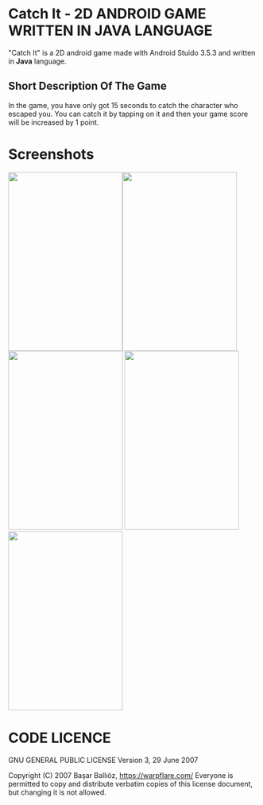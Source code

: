 # Catch It - 2D ANDROID GAME WRITTEN IN JAVA LANGUAGE
"Catch It" is a 2D android game made with Android Stuido 3.5.3 and written in **Java** language.

## Short Description Of The Game
In the game, you have only got 15 seconds to catch the character who escaped you. You can catch it by tapping on it and then your game score will be increased by 1 point.



# Screenshots
<img src="https://user-images.githubusercontent.com/46977271/74268601-2fd17a00-4d19-11ea-898a-91801da42b88.png" width="230" height="360"><img src="https://user-images.githubusercontent.com/46977271/74268621-3829b500-4d19-11ea-9b48-d90441be14fe.png" width="230" height="360">
<img src="https://user-images.githubusercontent.com/46977271/74268639-411a8680-4d19-11ea-93e0-f625a0e86505.png" width="230" height="360">
<img src="https://user-images.githubusercontent.com/46977271/74268658-4972c180-4d19-11ea-89d6-71e9a86e3c70.png" width="230" height="360">
<img src="https://user-images.githubusercontent.com/46977271/74268674-4f68a280-4d19-11ea-9767-ba9e1304aa2b.png" width="230" height="360">



# CODE LICENCE
 GNU GENERAL PUBLIC LICENSE
                       Version 3, 29 June 2007

 Copyright (C) 2007 Başar Ballıöz, <https://warpflare.com/>
 Everyone is permitted to copy and distribute verbatim copies
 of this license document, but changing it is not allowed.



